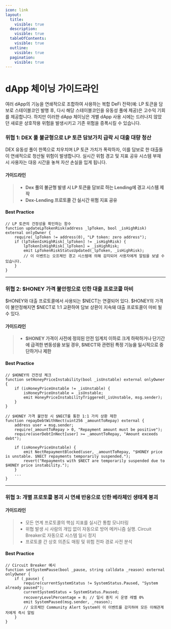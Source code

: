 ```yaml
---
icon: link
layout:
  title:
    visible: true
  description:
    visible: true
  tableOfContents:
    visible: true
  outline:
    visible: true
  pagination:
    visible: true
---
```


# dApp 체이닝 가이드라인

여러 dApp의 기능을 연쇄적으로 조합하여 사용하는 복합 DeFi 전략(예: LP 토큰을 담보로 스테이블코인 발행 후, 다시 해당 스테이블코인을 유동성 풀에 제공)은 고수익 기회를 제공합니다. 하지만 이러한 dApp 체이닝은 개별 dApp 사용 시에는 드러나지 않았던 새로운 상호작용 위험을 발생시키고 기존 위험을 증폭시킬 수 있습니다.&#x20;

### 위협 1: DEX 풀 불균형으로 LP 토큰 담보가치 급락 시 대출 대량 청산

DEX 유동성 풀이 한쪽으로 치우치며 LP 토큰 가치가 폭락하자, 이를 담보로 한 대출들이 연쇄적으로 청산될 위험이 발생합니다. 실시간 위험 경고 및 지표 공유 시스템 부재 시 사용자는 대응 시간을 놓쳐 자산 손실을 입게 됩니다.

#### 가이드라인

> * **Dex 풀의 불균형 발생 시 LP 토큰을 담보로 하는 Lending에 경고 시스템 제작**
> * **Dex-Lending 프로토콜 간 실시간 위험 지표 공유**

#### Best Practice&#x20;

```solidity
// LP 토큰의 건정성을 확인하는 함수
function updateLpTokenRisk(address _lpToken, bool _isHighRisk) external onlyOwner {
    require(_lpToken != address(0), "LP token: zero address"); 
    if (lpTokenIsHighRisk[_lpToken] != _isHighRisk) {
        lpTokenIsHighRisk[_lpToken] = _isHighRisk;
        emit LpTokenRiskStatusUpdated(_lpToken, _isHighRisk);
        // 이 이벤트는 오프체인 경고 시스템에 의해 감지되어 사용자에게 알림을 보낼 수 있습니다.
    }
}
```

***

### 위협 2: $HONEY 가격 불안정으로 인한 대출 프로코콜 마비

$HONEY와 대출 프로토콜에서 사용되는 $NECT는 연결되어 있다. $HONEY의 가격이 불안정해지면 $NECT로 1:1 교환하여 담보 상환이 지속돼 대출 프로토콜이 마비 될 수 있다.

#### 가이드라인

> * **$HONEY 가격이 사전에 정의된 안전 임계치 이하로 크게 하락하거나 단기간에 급격한 변동성을 보일 경우, $NECT와 관련된 특정 기능을 일시적으로 중단하거나 제한**

#### Best Practice

```solidity
// $HONEY의 건전성 체크
function setHoneyPriceInstability(bool _isUnstable) external onlyOwner {
    if (isHoneyPriceUnstable != _isUnstable) {
        isHoneyPriceUnstable = _isUnstable;
        emit HoneyPriceInstabilityTriggered(_isUnstable, msg.sender);
    }
}

// $HONEY 가격 불안정 시 $NECT를 통한 1:1 가치 상환 제한
function repayDebtWithNect(uint256 _amountToRepay) external {
    address user = msg.sender;
    require(_amountToRepay > 0, "Repayment amount must be positive");
    require(userDebtInNect[user] >= _amountToRepay, "Amount exceeds debt");

    if (isHoneyPriceUnstable) {
        emit NectRepaymentBlocked(user, _amountToRepay, "$HONEY price is unstable. $NECT repayments temporarily suspended.");
        revert("Repayments with $NECT are temporarily suspended due to $HONEY price instability.");
    }
    ...
}
```

***

### 위협 3: 개별 프로토콜 붕괴 시 연쇄 반응으로 인한 베라체인 생태계 붕괴

#### 가이드라인

> * 모든 연계 프로토콜의 핵심 지표를 실시간 통합 모니터링
> * 위협 발생 시 사람의 개입 없이 자동으로 방어 메커니즘 실행. Circuit Breaker로 자동으로 시스템 일시 정지
> * 프로토콜 간 상호 의존도 매핑 및 위험 전파 경로 사전 분석

#### Best Practice

```solidity
// Circuit Breaker 예시
function setSystemPause(bool _pause, string calldata _reason) external onlyOwner {
    if (_pause) {
        require(currentSystemStatus != SystemStatus.Paused, "System already paused");
        currentSystemStatus = SystemStatus.Paused;
        recoveryLevelPercentage = 0; // 일시 중지 시 운영 레벨 0%
        emit SystemPaused(msg.sender, _reason);
        // 오프체인 Community Alert System이 이 이벤트를 감지하여 모든 이해관계자에게 즉시 알림
    }
}
```
